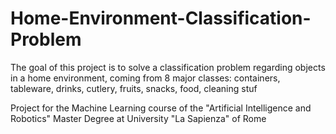 # Home-Environment-Classification-Problem
The goal of this project is to solve a classification problem regarding objects
in a home environment, coming from 8 major classes: containers, tableware,
drinks, cutlery, fruits, snacks, food, cleaning stuf

Project for the Machine Learning course of the "Artificial Intelligence and Robotics" Master Degree at University "La Sapienza" of Rome
